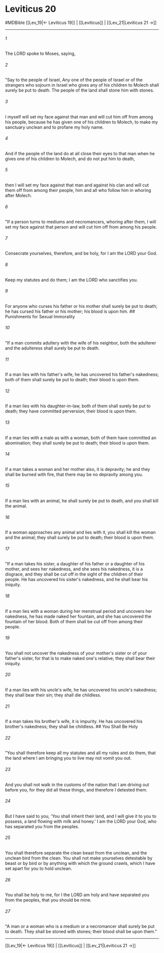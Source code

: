 # Leviticus 20
#MDBible
[[Lev_19|← Leviticus 19]] | [[Leviticus]] | [[Lev_21|Leviticus 21 →]]

***

###### 1 
The LORD spoke to Moses, saying, 

###### 2 
"Say to the people of Israel, Any one of the people of Israel or of the strangers who sojourn in Israel who gives any of his children to Molech shall surely be put to death. The people of the land shall stone him with stones. 

###### 3 
I myself will set my face against that man and will cut him off from among his people, because he has given one of his children to Molech, to make my sanctuary unclean and to profane my holy name. 

###### 4 
And if the people of the land do at all close their eyes to that man when he gives one of his children to Molech, and do not put him to death, 

###### 5 
then I will set my face against that man and against his clan and will cut them off from among their people, him and all who follow him in whoring after Molech. 

###### 6 
"If a person turns to mediums and necromancers, whoring after them, I will set my face against that person and will cut him off from among his people. 

###### 7 
Consecrate yourselves, therefore, and be holy, for I am the LORD your God. 

###### 8 
Keep my statutes and do them; I am the LORD who sanctifies you. 

###### 9 
For anyone who curses his father or his mother shall surely be put to death; he has cursed his father or his mother; his blood is upon him. ## Punishments for Sexual Immorality 

###### 10 
"If a man commits adultery with the wife of his neighbor, both the adulterer and the adulteress shall surely be put to death. 

###### 11 
If a man lies with his father's wife, he has uncovered his father's nakedness; both of them shall surely be put to death; their blood is upon them. 

###### 12 
If a man lies with his daughter-in-law, both of them shall surely be put to death; they have committed perversion; their blood is upon them. 

###### 13 
If a man lies with a male as with a woman, both of them have committed an abomination; they shall surely be put to death; their blood is upon them. 

###### 14 
If a man takes a woman and her mother also, it is depravity; he and they shall be burned with fire, that there may be no depravity among you. 

###### 15 
If a man lies with an animal, he shall surely be put to death, and you shall kill the animal. 

###### 16 
If a woman approaches any animal and lies with it, you shall kill the woman and the animal; they shall surely be put to death; their blood is upon them. 

###### 17 
"If a man takes his sister, a daughter of his father or a daughter of his mother, and sees her nakedness, and she sees his nakedness, it is a disgrace, and they shall be cut off in the sight of the children of their people. He has uncovered his sister's nakedness, and he shall bear his iniquity. 

###### 18 
If a man lies with a woman during her menstrual period and uncovers her nakedness, he has made naked her fountain, and she has uncovered the fountain of her blood. Both of them shall be cut off from among their people. 

###### 19 
You shall not uncover the nakedness of your mother's sister or of your father's sister, for that is to make naked one's relative; they shall bear their iniquity. 

###### 20 
If a man lies with his uncle's wife, he has uncovered his uncle's nakedness; they shall bear their sin; they shall die childless. 

###### 21 
If a man takes his brother's wife, it is impurity. He has uncovered his brother's nakedness; they shall be childless. ## You Shall Be Holy 

###### 22 
"You shall therefore keep all my statutes and all my rules and do them, that the land where I am bringing you to live may not vomit you out. 

###### 23 
And you shall not walk in the customs of the nation that I am driving out before you, for they did all these things, and therefore I detested them. 

###### 24 
But I have said to you, 'You shall inherit their land, and I will give it to you to possess, a land flowing with milk and honey.' I am the LORD your God, who has separated you from the peoples. 

###### 25 
You shall therefore separate the clean beast from the unclean, and the unclean bird from the clean. You shall not make yourselves detestable by beast or by bird or by anything with which the ground crawls, which I have set apart for you to hold unclean. 

###### 26 
You shall be holy to me, for I the LORD am holy and have separated you from the peoples, that you should be mine. 

###### 27 
"A man or a woman who is a medium or a necromancer shall surely be put to death. They shall be stoned with stones; their blood shall be upon them." 

***

[[Lev_19|← Leviticus 19]] | [[Leviticus]] | [[Lev_21|Leviticus 21 →]]
